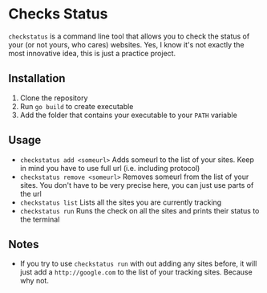 # Checks Status
`checkstatus` is a command line tool that allows you to check the status of your (or not yours, who cares) websites. Yes, I know it's not exactly the most innovative idea, this is just a practice project. 

## Installation
1. Clone the repository
2. Run `go build` to create executable
3. Add the folder that contains your executable to your `PATH` variable

## Usage

- `checkstatus add <someurl>` Adds someurl to the list of your sites. Keep in mind you have to use full url (i.e. including protocol)
- `checkstatus remove <someurl>` Removes someurl from the list of your sites. You don't have to be very precise here, you can just use parts of the url
- `checkstatus list` Lists all the sites you are currently tracking
- `checkstatus run` Runs the check on all the sites and prints their status to the terminal

## Notes

- If you try to use `checkstatus run` with out adding any sites before, it will just add a `http://google.com` to the list of your tracking sites. Because why not.
